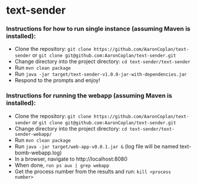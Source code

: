 # text-sender

### Instructions for how to run single instance (assuming Maven is installed):

* Clone the repository: `git clone https://github.com/AaronCoplan/text-sender` or `git clone git@github.com:AaronCoplan/text-sender.git`
* Change directory into the project directory: `cd text-sender/text-sender`
* Run `mvn clean package`
* Run `java -jar target/text-sender-v1.0.0-jar-with-dependencies.jar`
* Respond to the prompts and enjoy!

### Instructions for running the webapp (assuming Maven is installed):

* Clone the repository: `git clone https://github.com/AaronCoplan/text-sender` or `git clone git@github.com:AaronCoplan/text-sender.git`
* Change directory into the project directory: `cd text-sender/text-sender-webapp/`
* Run `mvn clean package`
* Run `java -jar target/web-app-v0.0.1.jar &` (log file will be named text-bomb-webapp.log)
* In a browser, navigate to http://localhost:8080
* When done, `run ps aux | grep webapp`
* Get the process number from the results and run: `kill <process number>`
